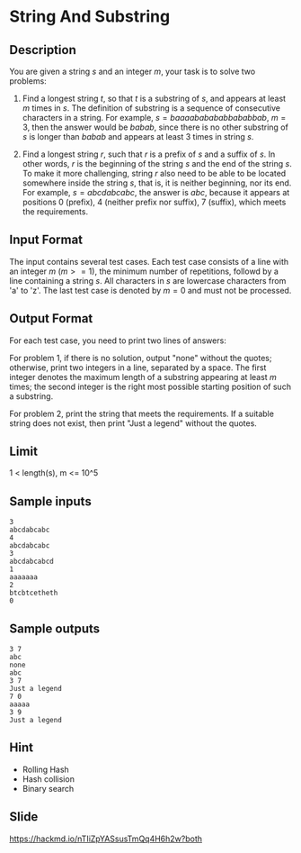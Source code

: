 # String And Substring

## Description
You are given a string $s$ and an integer $m$, your task is to solve two problems:

1. Find a longest string $t$, so that $t$ is a substring of $s$, and appears at least $m$ times in $s$. The definition of substring is a sequence of consecutive characters in a string.
For example, $s = baaaababababbababbab$, $m = 3$, then the answer would be $babab$, since there is no other substring of $s$ is longer than $babab$ and appears at least $3$ times in string $s$.

2. Find a longest string $r$, such that $r$ is a prefix of $s$ and a suffix of $s$. In other words, $r$ is the beginning of the string $s$ and the end of the string $s$. To make it more challenging, string $r$ also need to be able to be located somewhere inside the string $s$, that is, it is neither beginning, nor its end.
For example, $s = abcdabcabc$, the answer is $abc$, because it appears at positions $0$ (prefix), $4$ (neither prefix nor suffix), $7$ (suffix), which meets the requirements.

## Input Format
The input contains several test cases. Each test case consists of a line with an integer $m$ $(m >= 1)$, the minimum number of repetitions, followd by a line containing a string $s$. All characters in $s$ are lowercase characters from 'a' to 'z'. The last test case is denoted by $m = 0$ and must not be processed.

## Output Format
For each test case, you need to print two lines of answers:

For problem 1, if there is no solution, output "none" without the quotes; otherwise, print two integers in a line, separated by a space. The first integer denotes the maximum length of a substring appearing at least $m$ times; the second integer is the right most possible starting position of such a substring.

For problem 2, print the string that meets the requirements. If a suitable string does not exist, then print "Just a legend" without the quotes.

## Limit
1 < length(s), m <= 10^5

## Sample inputs
```
3
abcdabcabc
4
abcdabcabc
3
abcdabcabcd
1
aaaaaaa
2
btcbtcetheth
0
```

## Sample outputs
```
3 7
abc
none
abc
3 7
Just a legend
7 0
aaaaa
3 9
Just a legend
```
## Hint
* Rolling Hash
* Hash collision
* Binary search

## Slide
https://hackmd.io/nTIiZpYASsusTmQq4H6h2w?both

